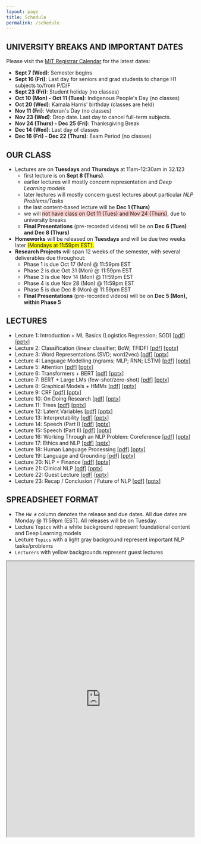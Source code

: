 ```yaml
---
layout: page
title: Schedule
permalink: /schedule
---
```

## UNIVERSITY BREAKS AND IMPORTANT DATES
Please visit the [MIT Registrar Calendar](https://registrar.mit.edu/calendar) for the latest dates:
- **Sept 7 (Wed)**: Semester begins
- **Sept 16 (Fri)**: Last day for seniors and grad students to change H1 subjects to/from P/D/F
- **Sept 23 (Fri)**: Student holiday (no classes)
- **Oct 10 (Mon) - Oct 11 (Tues)**: Indigenous People's Day (no classes)
- **Oct 20 (Wed)**: Kamala Harris' birthday (classes are held)
- **Nov 11 (Fri)**: Veteran's Day (no classes)
- **Nov 23 (Wed)**: Drop date. Last day to cancel full-term subjects.
- **Nov 24 (Thurs) - Dec 25 (Fri)**: Thanksgiving Break
- **Dec 14 (Wed)**: Last day of classes
- **Dec 16 (Fri) - Dec 22 (Thurs)**: Exam Period (no classes)

## OUR CLASS
- Lectures are on **Tuesdays** and **Thursdays** at 11am-12:30am in 32.123
	- first lecture is on **Sept 8 (Thurs)**.
	- earlier lectures will mostly concern representation and _Deep Learning models_
	- later lectures will mostly concern guest lectures about particular _NLP Problems/Tasks_
	- the last content-based lecture will be **Dec 1 (Thurs)**
	- we will <span style="background-color: #FACCCC">not have class on Oct 11 (Tues) and Nov 24 (Thurs)</span>, due to university breaks
	- **Final Presentations** (pre-recorded videos) will be on **Dec 6 (Tues) and Dec 8 (Thurs)**
- **Homeworks** will be released on **Tuesdays** and will be due two weeks later <span style="background-color: #FFFF00">(Mondays at 11:59pm EST).</span>
- **Research Projects** will span 12 weeks of the semester, with several deliverables due throughout:
	- Phase 1 is due Oct 17 (Mon) @ 11:59pm EST
	- Phase 2 is due Oct 31 (Mon) @ 11:59pm EST
	- Phase 3 is due Nov 14 (Mon) @ 11:59pm EST
	- Phase 4 is due Nov 28 (Mon) @ 11:59pm EST
	- Phase 5 is due Dec 8 (Mon) @ 11:59pm EST
	- **Final Presentations** (pre-recorded videos) will be on **Dec 5 (Mon), within Phase 5**

## LECTURES
- Lecture 1: Introduction + ML Basics (Logistics Regression; SGD) [[pdf]]() [[pptx]]()
- Lecture 2: Classification (linear classifier; BoW; TFIDF) [[pdf]]() [[pptx]]()
- Lecture 3: Word Representations (SVD; word2vec) [[pdf]]() [[pptx]]()
- Lecture 4: Language Modelling (ngrams; MLP; RNN; LSTM) [[pdf]]() [[pptx]]()
- Lecture 5: Attention [[pdf]]() [[pptx]]()
- Lecture 6: Transformers + BERT [[pdf]]() [[pptx]]()
- Lecture 7: BERT + Large LMs (few-shot/zero-shot) [[pdf]]() [[pptx]]()
- Lecture 8: Graphical Models + HMMs [[pdf]]() [[pptx]]()
- Lecture 9: CRF [[pdf]]() [[pptx]]()
- Lecture 10: On Doing Research [[pdf]]() [[pptx]]()
- Lecture 11: Trees [[pdf]]() [[pptx]]()
- Lecture 12: Latent Variables [[pdf]]() [[pptx]]()
- Lecture 13: Interpretability [[pdf]]() [[pptx]]()
- Lecture 14: Speech (Part I) [[pdf]]() [[pptx]]()
- Lecture 15: Speech (Part II) [[pdf]]() [[pptx]]()
- Lecture 16: Working Through an NLP Problem: Coreference [[pdf]]() [[pptx]]()
- Lecture 17: Ethics and NLP [[pdf]]() [[pptx]]()
- Lecture 18: Human Language Processing [[pdf]]() [[pptx]]()
- Lecture 19: Language and Grounding [[pdf]]() [[pptx]]()
- Lecture 20: NLP + Finance [[pdf]]() [[pptx]]()
- Lecture 21: Clinical NLP [[pdf]]() [[pptx]]()
- Lecture 22: Guest Lecture [[pdf]]() [[pptx]]()
- Lecture 23: Recap / Conclusion / Future of NLP [[pdf]]() [[pptx]]()

## SPREADSHEET FORMAT
- The `HW #` column denotes the release and due dates. All due dates are Monday @ 11:59pm (EST). All releases will be on Tuesday.
- Lecture `Topics` with a white background represent foundational content and Deep Learning models
- Lecture `Topics` with a light gray background represent important NLP tasks/problems
- `Lecturers` with yellow backgrounds represent guest lectures
<iframe width='100%' height='740' src="https://docs.google.com/spreadsheets/d/e/2PACX-1vQTghXeq-z4CFVYMiiynKOK0S9pVDiknNF5FRJ3DsHgG1sOvNjeEqAKsMYqmnRNO2Iq-PJH9mDkey4R/pubhtml?gid=0&amp;single=true&amp;widget=true&amp;headers=false"></iframe>
